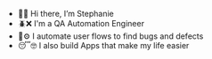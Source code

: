 - 👋😌 Hi there, I’m Stephanie 
- 🪲❌ I'm a QA Automation Engineer 
- 🤖⚙️ I automate user flows to find bugs and defects 
- 😴🤓 I also build Apps that make my life easier
